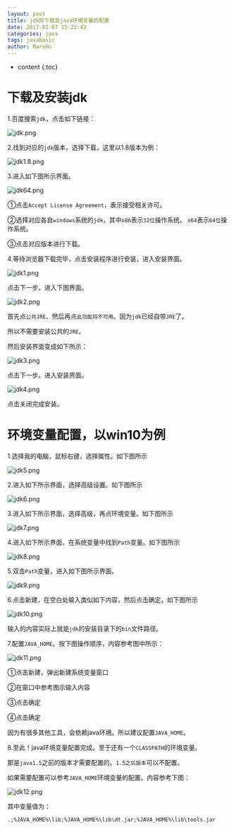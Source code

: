 ```yaml
---
layout: post
title: jdk的下载及java环境变量的配置
date: 2017-02-07 15:22:43
categories: java
tags: javabasic
author: MarsHu
---
```


* content
{:toc}

# 下载及安装jdk #
1.百度搜索`jdk`，点击如下链接：

![jdk.png](http://marshucheng1.github.io/assets/jdk.png)





2.找到对应的`jdk`版本，选择下载，这里以1.8版本为例：

![jdk1.8.png](http://marshucheng1.github.io/assets/jdk1.8.png)

3.进入如下图所示界面。

![jdk64.png](http://marshucheng1.github.io/assets/jdk64.png)

①点击`Accept License Agreement`，表示接受相关许可。

②选择对应各自`windows`系统的`jdk`，其中`x86`表示`32位`操作系统。
`x64`表示`64位`操作系统。

③点击对应版本进行下载。

4.等待浏览器下载完毕，点击安装程序进行安装，进入安装界面。

![jdk1.png](http://marshucheng1.github.io/assets/jdk1.png)

点击下一步。进入下图界面。

![jdk2.png](http://marshucheng1.github.io/assets/jdk2.png)

首先点`公共JRE`、然后再点`此功能将不可用`。因为`jdk`已经自带`JRE`了。

所以不需要安装公共的`JRE`。

然后安装界面变成如下所示：

![jdk3.png](http://marshucheng1.github.io/assets/jdk3.png)

点击下一步。进入安装界面。

![jdk4.png](http://marshucheng1.github.io/assets/jdk4.png)

点击关闭完成安装。

# 环境变量配置，以win10为例 #
1.选择我的电脑，鼠标右键，选择属性。如下图所示

![jdk5.png](http://marshucheng1.github.io/assets/jdk5.png)

2.进入如下所示界面，选择高级设置。如下图所示

![jdk6.png](http://marshucheng1.github.io/assets/jdk6.png)

3.进入如下所示界面，选择高级，再点环境变量。如下图所示

![jdk7.png](http://marshucheng1.github.io/assets/jdk7.png)

4.进入如下所示界面，在系统变量中找到`Path`变量。如下图所示

![jdk8.png](http://marshucheng1.github.io/assets/jdk8.png)

5.双击`Path`变量，进入如下图所示界面。

![jdk9.png](http://marshucheng1.github.io/assets/jdk9.png)

6.点击新建，在空白处输入类似如下内容，然后点击确定。如下图所示

![jdk10.png](http://marshucheng1.github.io/assets/jdk10.png)

输入的内容实际上就是`jdk`的安装目录下的`bin`文件路径。

7.配置`JAVA_HOME`。按下图操作顺序，内容参考图中所示：

![jdk11.png](http://marshucheng1.github.io/assets/jdk11.png)

①点击新建，弹出新建系统变量窗口

②在窗口中参考图示输入内容

③点击确定

④点击确定

因为有很多其他工具，会依赖java环境。所以建议配置`JAVA_HOME`。

8.至此！java环境变量配置完成。至于还有一个`CLASSPATH`的环境变量。

那是`java1.5`之前的版本才需要配置的。`1.5之后版本`可以不配置。

如果需要配置可以参考`JAVA_HOME`环境变量的配置。内容参考下图：

![jdk12.png](http://marshucheng1.github.io/assets/jdk12.png)

其中变量值为：

`.;%JAVA_HOME%\lib;%JAVA_HOME%\lib\dt.jar;%JAVA_HOME%\lib\tools.jar`
